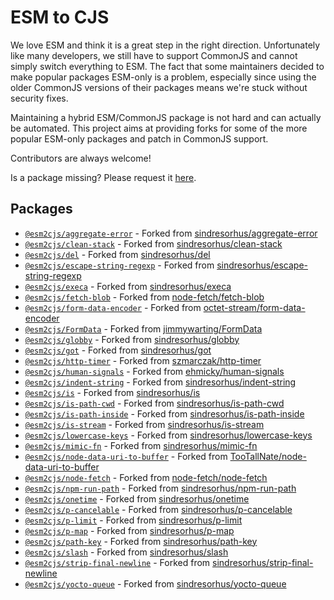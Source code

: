 # ESM to CJS

We love ESM and think it is a great step in the right direction. Unfortunately like many developers, we still have to support CommonJS and cannot simply switch everything to ESM.
The fact that some maintainers decided to make popular packages ESM-only is a problem, especially since using the older CommonJS versions of their packages means we're stuck without security fixes.

Maintaining a hybrid ESM/CommonJS package is not hard and can actually be automated. This project aims at providing forks for some of the more popular ESM-only packages and patch in CommonJS support.

Contributors are always welcome!

Is a package missing? Please request it [here](https://github.com/esm2cjs/.github/issues/2).

## Packages
<!-- BEGIN PACKAGES -->
* [`@esm2cjs/aggregate-error`](https://github.com/esm2cjs/aggregate-error) - Forked from [sindresorhus/aggregate-error](https://github.com/sindresorhus/aggregate-error)
* [`@esm2cjs/clean-stack`](https://github.com/esm2cjs/clean-stack) - Forked from [sindresorhus/clean-stack](https://github.com/sindresorhus/clean-stack)
* [`@esm2cjs/del`](https://github.com/esm2cjs/del) - Forked from [sindresorhus/del](https://github.com/sindresorhus/del)
* [`@esm2cjs/escape-string-regexp`](https://github.com/esm2cjs/escape-string-regexp) - Forked from [sindresorhus/escape-string-regexp](https://github.com/sindresorhus/escape-string-regexp)
* [`@esm2cjs/execa`](https://github.com/esm2cjs/execa) - Forked from [sindresorhus/execa](https://github.com/sindresorhus/execa)
* [`@esm2cjs/fetch-blob`](https://github.com/esm2cjs/fetch-blob) - Forked from [node-fetch/fetch-blob](https://github.com/node-fetch/fetch-blob)
* [`@esm2cjs/form-data-encoder`](https://github.com/esm2cjs/form-data-encoder) - Forked from [octet-stream/form-data-encoder](https://github.com/octet-stream/form-data-encoder)
* [`@esm2cjs/FormData`](https://github.com/esm2cjs/FormData) - Forked from [jimmywarting/FormData](https://github.com/jimmywarting/FormData)
* [`@esm2cjs/globby`](https://github.com/esm2cjs/globby) - Forked from [sindresorhus/globby](https://github.com/sindresorhus/globby)
* [`@esm2cjs/got`](https://github.com/esm2cjs/got) - Forked from [sindresorhus/got](https://github.com/sindresorhus/got)
* [`@esm2cjs/http-timer`](https://github.com/esm2cjs/http-timer) - Forked from [szmarczak/http-timer](https://github.com/szmarczak/http-timer)
* [`@esm2cjs/human-signals`](https://github.com/esm2cjs/human-signals) - Forked from [ehmicky/human-signals](https://github.com/ehmicky/human-signals)
* [`@esm2cjs/indent-string`](https://github.com/esm2cjs/indent-string) - Forked from [sindresorhus/indent-string](https://github.com/sindresorhus/indent-string)
* [`@esm2cjs/is`](https://github.com/esm2cjs/is) - Forked from [sindresorhus/is](https://github.com/sindresorhus/is)
* [`@esm2cjs/is-path-cwd`](https://github.com/esm2cjs/is-path-cwd) - Forked from [sindresorhus/is-path-cwd](https://github.com/sindresorhus/is-path-cwd)
* [`@esm2cjs/is-path-inside`](https://github.com/esm2cjs/is-path-inside) - Forked from [sindresorhus/is-path-inside](https://github.com/sindresorhus/is-path-inside)
* [`@esm2cjs/is-stream`](https://github.com/esm2cjs/is-stream) - Forked from [sindresorhus/is-stream](https://github.com/sindresorhus/is-stream)
* [`@esm2cjs/lowercase-keys`](https://github.com/esm2cjs/lowercase-keys) - Forked from [sindresorhus/lowercase-keys](https://github.com/sindresorhus/lowercase-keys)
* [`@esm2cjs/mimic-fn`](https://github.com/esm2cjs/mimic-fn) - Forked from [sindresorhus/mimic-fn](https://github.com/sindresorhus/mimic-fn)
* [`@esm2cjs/node-data-uri-to-buffer`](https://github.com/esm2cjs/node-data-uri-to-buffer) - Forked from [TooTallNate/node-data-uri-to-buffer](https://github.com/TooTallNate/node-data-uri-to-buffer)
* [`@esm2cjs/node-fetch`](https://github.com/esm2cjs/node-fetch) - Forked from [node-fetch/node-fetch](https://github.com/node-fetch/node-fetch)
* [`@esm2cjs/npm-run-path`](https://github.com/esm2cjs/npm-run-path) - Forked from [sindresorhus/npm-run-path](https://github.com/sindresorhus/npm-run-path)
* [`@esm2cjs/onetime`](https://github.com/esm2cjs/onetime) - Forked from [sindresorhus/onetime](https://github.com/sindresorhus/onetime)
* [`@esm2cjs/p-cancelable`](https://github.com/esm2cjs/p-cancelable) - Forked from [sindresorhus/p-cancelable](https://github.com/sindresorhus/p-cancelable)
* [`@esm2cjs/p-limit`](https://github.com/esm2cjs/p-limit) - Forked from [sindresorhus/p-limit](https://github.com/sindresorhus/p-limit)
* [`@esm2cjs/p-map`](https://github.com/esm2cjs/p-map) - Forked from [sindresorhus/p-map](https://github.com/sindresorhus/p-map)
* [`@esm2cjs/path-key`](https://github.com/esm2cjs/path-key) - Forked from [sindresorhus/path-key](https://github.com/sindresorhus/path-key)
* [`@esm2cjs/slash`](https://github.com/esm2cjs/slash) - Forked from [sindresorhus/slash](https://github.com/sindresorhus/slash)
* [`@esm2cjs/strip-final-newline`](https://github.com/esm2cjs/strip-final-newline) - Forked from [sindresorhus/strip-final-newline](https://github.com/sindresorhus/strip-final-newline)
* [`@esm2cjs/yocto-queue`](https://github.com/esm2cjs/yocto-queue) - Forked from [sindresorhus/yocto-queue](https://github.com/sindresorhus/yocto-queue)
<!-- END PACKAGES -->
